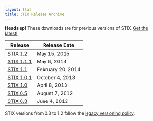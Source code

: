 ```yaml
---
layout: flat
title: STIX Release Archive
---
```


<div class="alert alert-danger bs-alert-old-docs">
  <strong>Heads up!</strong> These downloads are for previous versions of STIX. <a href="https://oasis-open.github.io/cti-documentation/">Get the latest!</a>
</div>

|Release|Release Date|
|-------|------------|
|[STIX 1.2](/releases/1.2/)|May 15, 2015|
|[STIX 1.1.1](http://stix.mitre.org/language/version1.1.1/)|May 8, 2014|
|[STIX 1.1](http://stix.mitre.org/language/version1.1/)|February 20, 2014|
|[STIX 1.0.1](http://stix.mitre.org/language/version1.0.1/)|October 4, 2013|
|[STIX 1.0](http://stix.mitre.org/language/version1.0/)|April 8, 2013|
|[STIX 0.5](http://stix.mitre.org/language/version0.5/)|August 7, 2012|
|[STIX 0.3](http://stix.mitre.org/language/version0.3/)|June 4, 2012|

STIX versions from 0.3 to 1.2 follow the [legacy versioning policy](/releases/versioning).
